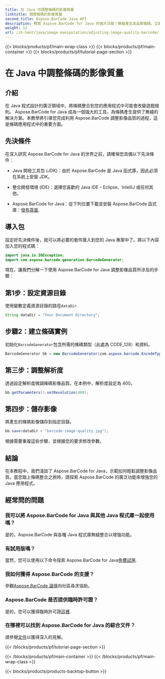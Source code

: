 ```yaml
---
title: 在 Java 中調整條碼的影像質量
linktitle: 調整條碼的影像質量
second_title: Aspose.BarCode Java API
description: 釋放 Aspose.BarCode for Java 的強大功能！無縫產生高品質條碼。立即探索本教學。
weight: 12
url: /zh-hant/java/image-manipulation/adjusting-image-quality-barcode/
---
```


{{< blocks/products/pf/main-wrap-class >}}
{{< blocks/products/pf/main-container >}}
{{< blocks/products/pf/tutorial-page-section >}}

# 在 Java 中調整條碼的影像質量


## 介紹

在 Java 程式設計的廣泛領域中，將條碼整合到您的應用程式中可能會改變遊戲規則。 Aspose.BarCode for Java 成為一個強大的工具，為條碼產生提供了無縫的解決方案。本教學將引導您完成利用 Aspose.BarCode 調整影像品質的過程，這是條碼應用程式中的重要方面。

## 先決條件

在深入研究 Aspose.BarCode for Java 的世界之前，請確保您具備以下先決條件：

- Java 開發工具包 (JDK)：由於 Aspose.BarCode 是 Java 函式庫，因此必須在系統上安裝 JDK。

- 整合開發環境 (IDE)：選擇您喜歡的 Java IDE – Eclipse、IntelliJ 或任何其他。

-  Aspose.BarCode for Java：從下列位置下載並安裝 Aspose.BarCode 函式庫：[發布頁面](https://releases.aspose.com/barcode/java/).

## 導入包

設定好先決條件後，就可以將必要的套件匯入到您的 Java 專案中了。將以下內容加入您的程式碼：

```java
import java.io.IOException;
import com.aspose.barcode.generation.BarcodeGenerator;
```

現在，讓我們分解一下使用 Aspose.BarCode for Java 調整影像品質所涉及的步驟：

## 第1步：設定資源目錄

使用變數定義資源目錄的路徑`dataDir`.

```java
String dataDir = "Your Document Directory";
```

## 步驟2：建立條碼實例

初始化`BarcodeGenerator`包含所需的條碼類型（此處為 CODE_128）和資料。

```java
BarcodeGenerator bb = new BarcodeGenerator(com.aspose.barcode.EncodeTypes.CODE_128, "1234567");
```

## 第三步：調整解析度

透過設定解析度微調條碼影像品質。在本例中，解析度設定為 400。

```java
bb.getParameters().setResolution(400);
```

## 第四步：儲存影像

將產生的條碼影像儲存到指定目錄。

```java
bb.save(dataDir + "barcode-image-quality.jpg");
```

根據需要重複這些步驟，並根據您的要求修改參數。

## 結論

在本教程中，我們淺談了 Aspose.BarCode for Java，示範如何輕鬆調整影像品質。當您踏上條碼整合之旅時，請探索 Aspose.BarCode 的廣泛功能來增強您的 Java 應用程式。

## 經常問的問題

### 我可以將 Aspose.BarCode for Java 與其他 Java 程式庫一起使用嗎？
是的，Aspose.BarCode 與各種 Java 程式庫無縫整合以增強功能。

### 有試用版嗎？
當然，您可以使用以下命令探索 Aspose.BarCode for Java[免費試用](https://releases.aspose.com/).

### 我如何獲得 Aspose.BarCode 的支援？
參觀[Aspose.BarCode 論壇](https://forum.aspose.com/c/barcode/13)向社區尋求協助。

### Aspose.BarCode 是否提供臨時許可證？
是的，您可以獲得臨時許可證[這裡](https://purchase.aspose.com/temporary-license/).

### 在哪裡可以找到 Aspose.BarCode for Java 的綜合文件？
請參閱[文件](https://reference.aspose.com/barcode/java/)以獲得深入的見解。

{{< /blocks/products/pf/tutorial-page-section >}}

{{< /blocks/products/pf/main-container >}}
{{< /blocks/products/pf/main-wrap-class >}}

{{< blocks/products/products-backtop-button >}}
